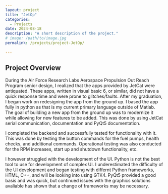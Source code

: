 ```yaml
---
layout: project
title: "JetOp"
categories:
  - Projects
date: 2024-08-18
description: "A short description of the project."
# image: /path/to/image.jpg
permalink: /projects/project-JetOp/

---
```


## Project Overview
During the Air Force Research Labs Aerospace Propulsion Out Reach Program senior design, I realized that the apps provided by JetCat were antiquated. These apps, written in visual basic 6, or similar, did not have a quick response time and were prone to glitches/faults. After my graduation, I began work on redesigning the app from the ground up. I based the app fully in python as that is my current primary language outside of Matlab. The goal of building a new app from the ground up was to modernize it while allowing for new features to be added. This was done by using JetCat serial communication, documentation and PyQt5 documentation.  

I completed the backend and successfully tested for functionality with it. This was done by testing the button commands for the fuel pumps, health checks, and additional commands. Operational testing was also conducted for the RPM increases, start up and shutdown functionality, etc. 

I however struggled with the development of the UI. Python is not the best tool to use for development of complex UI. I underestimated the difficulty of the UI development and began testing with differnt Python frameworks, HTML, C++, and will be looking into using GTK4. PyQt5 provided a good basis and was quick, but continued issues with the graphics solutions avaliable has shown that a change of frameworks may be necessary. 
##